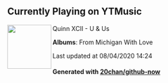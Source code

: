 ## Currently Playing on YTMusic

[<img align="left" width="100" src="https://lh3.googleusercontent.com/VM-My1aRiNz6VNnCrFb_dy22h3UXvyQad67Zp3_x97gRIxubS2CLqR2gwQPOK4KKSvwH6gIqKXK5st3V">](https://music.youtube.com/channel/UC0A2GKK4UdxtQTxpXYduHUg)

Quinn XCII - U & Us

**Albums**: From Michigan With Love

Last updated at 08/04/2020 14:24

#### Generated with [20chan/github-now](https://github.com/20chan/github-now)


<!--
**20chan/20chan** is a ✨ _special_ ✨ repository because its `README.md` (this file) appears on your GitHub profile.

Here are some ideas to get you started:

- 🔭 I’m currently working on ...
- 🌱 I’m currently learning ...
- 👯 I’m looking to collaborate on ...
- 🤔 I’m looking for help with ...
- 💬 Ask me about ...
- 📫 How to reach me: ...
- 😄 Pronouns: ...
- ⚡ Fun fact: ...
-->
